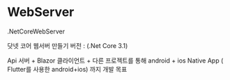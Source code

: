 # WebServer
.NetCoreWebServer

닷넷 코어 웹서버 만들기 
버전 : (.Net Core 3.1)


Api 서버 + Blazor 클라이언트 + 다른 프로젝트를 통해 android + ios Native App ( Flutter를 사용한 android+ios) 까지 개발 목표
